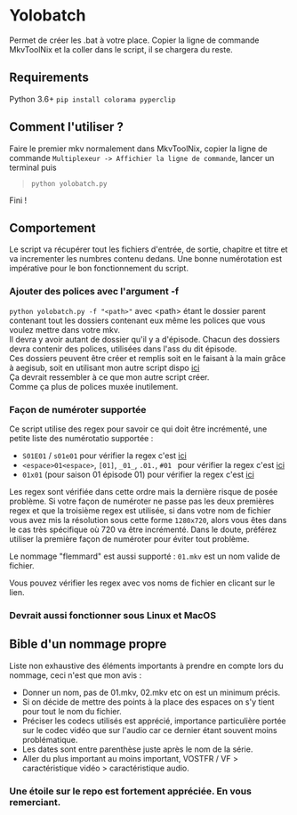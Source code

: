 # Yolobatch

Permet de créer les .bat à votre place. Copier la ligne de commande MkvToolNix et la coller dans le script, il se chargera du reste.

## Requirements

Python 3.6+
`pip install colorama pyperclip`

## Comment l'utiliser ?

Faire le premier mkv normalement dans MkvToolNix, copier la ligne de commande `Multiplexeur -> Affichier la ligne de commande`, lancer un terminal puis<br>
>`python yolobatch.py`<br>

Fini !

## Comportement

Le script va récupérer tout les fichiers d'entrée, de sortie, chapitre et titre et va incrementer les numbres contenu dedans. Une bonne numérotation est impérative pour le bon fonctionnement du script.

### Ajouter des polices avec l'argument -f

`python yolobatch.py -f "<path>"` avec \<path\> étant le dossier parent contenant tout les dossiers contenant eux même les polices que vous voulez mettre dans votre mkv.<br>
Il devra y avoir autant de dossier qu'il y a d'épisode. Chacun des dossiers devra contenir des polices, utilisées dans l'ass du dit épisode.<br>
Ces dossiers peuvent être créer et remplis soit en le faisant à la main grâce à aegisub, soit en utilisant mon autre script dispo [ici](https://github.com/Hqndler/AssFontCollector)<br>
Ça devrait ressembler à ce que mon autre script créer.<br>
Comme ça plus de polices muxée inutilement.

### Façon de numéroter supportée

Ce script utilise des regex pour savoir ce qui doit être incrémenté, une petite liste des numérotatio supportée :
- `S01E01` / `s01e01` pour vérifier la regex c'est [ici](https://regex101.com/r/QEEEZV/1)
- `<espace>01<espace>`, `[01]`, `_01_`, `.01.`, `#01 ` pour vérifier la regex c'est [ici](https://regex101.com/r/4FQCIN/1)
- `01x01` (pour saison 01 épisode 01) pour vérifier la regex c'est [ici](https://regex101.com/r/yMGDZP/1)

Les regex sont vérifiée dans cette ordre mais la dernière risque de posée problème. Si votre façon de numéroter ne passe pas les deux premières regex et que la troisième regex est utilisée, si dans votre nom de fichier vous avez mis la résolution sous cette forme `1280x720`, alors vous êtes dans le cas très spécifique où 720 va être incrémenté. Dans le doute, préférez utiliser la première façon de numéroter pour éviter tout problème.

Le nommage "flemmard" est aussi supporté : `01.mkv` est un nom valide de fichier.

Vous pouvez vérifier les regex avec vos noms de fichier en clicant sur le lien.

### Devrait aussi fonctionner sous Linux et MacOS

## Bible d'un nommage propre
Liste non exhaustive des éléments importants à prendre en compte lors du nommage, ceci n'est que mon avis :
- Donner un nom, pas de 01.mkv, 02.mkv etc on est un minimum précis. <br>
- Si on décide de mettre des points à la place des espaces on s'y tient pour tout le nom du fichier.<br>
- Préciser les codecs utilisés est apprécié, importance particulière portée sur le codec vidéo que sur l'audio car ce dernier étant souvent moins problématique.<br>
- Les dates sont entre parenthèse juste après le nom de la série.<br>
- Aller du plus important au moins important, VOSTFR / VF > caractéristique vidéo > caractéristique audio.<br>

### Une étoile sur le repo est fortement appréciée. En vous remerciant.
